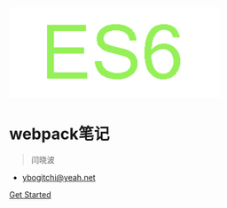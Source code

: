 <img src="./media/cssbg.png" width="380" alt="">

# webpack笔记

> 闫晓波 <span style="font-size: 16px;"></span>

- ybogitchi@yeah.net


[Get Started](README)